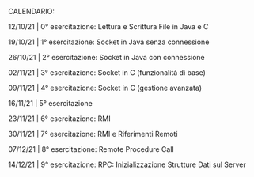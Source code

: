 CALENDARIO:

12/10/21 | 0° esercitazione: Lettura e Scrittura File in Java e C

19/10/21 | 1° esercitazione: Socket in Java senza connessione 

26/10/21 | 2° esercitazione: Socket in Java con connessione

02/11/21 | 3° esercitazione: Socket in C (funzionalità di base)

09/11/21 | 4° esercitazione: Socket in C (gestione avanzata)

16/11/21 | 5° esercitazione

23/11/21 | 6° esercitazione: RMI

30/11/21 | 7° esercitazione: RMI e Riferimenti Remoti

07/12/21 | 8° esercitazione: Remote Procedure Call

14/12/21 | 9° esercitazione: RPC: Inizializzazione Strutture Dati sul Server
           
